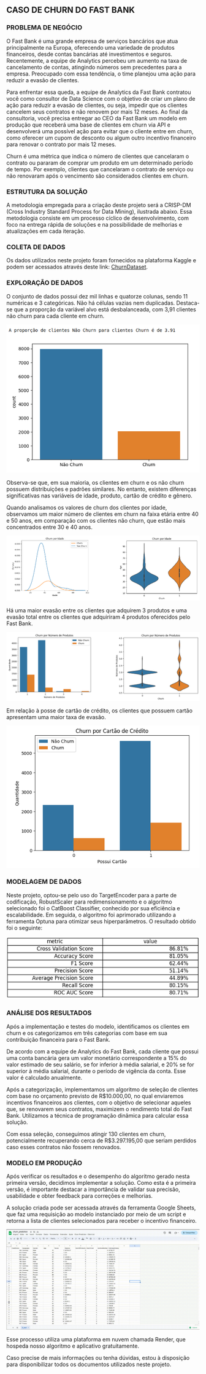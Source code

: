 <h2>CASO DE CHURN DO FAST BANK</h2>
<h3>PROBLEMA DE NEG&Oacute;CIO</h3>
<p>O Fast Bank &eacute; uma grande empresa de servi&ccedil;os banc&aacute;rios que atua principalmente na Europa, oferecendo uma variedade de produtos financeiros, desde contas banc&aacute;rias at&eacute; investimentos e seguros. Recentemente, a equipe de Analytics percebeu um aumento na taxa de cancelamento de contas, atingindo n&uacute;meros sem precedentes para a empresa. Preocupado com essa tend&ecirc;ncia, o time planejou uma a&ccedil;&atilde;o para reduzir a evas&atilde;o de clientes.</p>
<p>Para enfrentar essa queda, a equipe de Analytics da Fast Bank contratou voc&ecirc; como consultor de Data Science com o objetivo de criar um plano de a&ccedil;&atilde;o para reduzir a evas&atilde;o de clientes, ou seja, impedir que os clientes cancelem seus contratos e n&atilde;o renovem por mais 12 meses. Ao final da consultoria, voc&ecirc; precisa entregar ao CEO da Fast Bank um modelo em produ&ccedil;&atilde;o que receber&aacute; uma base de clientes em churn via API e desenvolver&aacute; uma poss&iacute;vel a&ccedil;&atilde;o para evitar que o cliente entre em churn, como oferecer um cupom de desconto ou algum outro incentivo financeiro para renovar o contrato por mais 12 meses.</p>
<p>Churn &eacute; uma m&eacute;trica que indica o n&uacute;mero de clientes que cancelaram o contrato ou pararam de comprar um produto em um determinado per&iacute;odo de tempo. Por exemplo, clientes que cancelaram o contrato de servi&ccedil;o ou n&atilde;o renovaram ap&oacute;s o vencimento s&atilde;o considerados clientes em churn.</p>
<h3>ESTRUTURA DA SOLU&Ccedil;&Atilde;O</h3>
<p>A metodologia empregada para a cria&ccedil;&atilde;o deste projeto ser&aacute; a CRISP-DM (Cross Industry Standard Process for Data Mining), ilustrada abaixo. Essa metodologia consiste em um processo c&iacute;clico de desenvolvimento, com foco na entrega r&aacute;pida de solu&ccedil;&otilde;es e na possibilidade de melhorias e atualiza&ccedil;&otilde;es em cada itera&ccedil;&atilde;o.</p>
<h3>COLETA DE DADOS</h3>
<p>Os dados utilizados neste projeto foram fornecidos na plataforma Kaggle e podem ser acessados atrav&eacute;s deste link: <a href="https://www.kaggle.com/datasets/mervetorkan/churndataset">ChurnDataset</a>.</p>
<h3>EXPLORA&Ccedil;&Atilde;O DE DADOS</h3>
<p>O conjunto de dados possui dez mil linhas e quatorze colunas, sendo 11 num&eacute;ricas e 3 categ&oacute;ricas. N&atilde;o h&aacute; c&eacute;lulas vazias nem duplicadas. Destaca-se que a propor&ccedil;&atilde;o da vari&aacute;vel alvo est&aacute; desbalanceada, com 3,91 clientes n&atilde;o churn para cada cliente em churn.</p>
<p><img src="https://github.com/gabrielpastega/churn_prediction/blob/main/img/proporcao_clientes.png" alt="" /></p>
<p>Observa-se que, em sua maioria, os clientes em churn e os n&atilde;o churn possuem distribui&ccedil;&otilde;es e padr&otilde;es similares. No entanto, existem diferen&ccedil;as significativas nas vari&aacute;veis de idade, produto, cart&atilde;o de cr&eacute;dito e g&ecirc;nero.</p>
<p>Quando analisamos os valores de churn dos clientes por idade, observamos um maior n&uacute;mero de clientes em churn na faixa et&aacute;ria entre 40 e 50 anos, em compara&ccedil;&atilde;o com os clientes n&atilde;o churn, que est&atilde;o mais concentrados entre 30 e 40 anos.</p>
<p><img src="https://github.com/gabrielpastega/churn_prediction/blob/main/img/churn_por_idade.png" alt="" /></p>
<p>H&aacute; uma maior evas&atilde;o entre os clientes que adquirem 3 produtos e uma evas&atilde;o total entre os clientes que adquiriram 4 produtos oferecidos pelo Fast Bank.</p>
<p><img src="https://github.com/gabrielpastega/churn_prediction/blob/main/img/churn_por_produto.png" alt="" /></p>
<p>Em rela&ccedil;&atilde;o &agrave; posse de cart&atilde;o de cr&eacute;dito, os clientes que possuem cart&atilde;o apresentam uma maior taxa de evas&atilde;o.</p>
<p><img src="https://github.com/gabrielpastega/churn_prediction/blob/main/img/churn_por_cart%C3%A3o_de_cr%C3%A9dito.png" alt="" /></p>
<h3>MODELAGEM DE DADOS</h3>
<p>Neste projeto, optou-se pelo uso do TargetEncoder para a parte de codifica&ccedil;&atilde;o, RobustScaler para redimensionamento e o algoritmo selecionado foi o CatBoost Classifier,&nbsp;conhecido por sua efici&ecirc;ncia e escalabilidade. Em seguida, o algoritmo foi aprimorado utilizando a ferramenta Optuna para otimizar seus hiperpar&acirc;metros. O resultado obtido foi o seguinte:</p>
<p><img src="https://github.com/gabrielpastega/churn_prediction/blob/main/img/metricas_catboostclassifier.png" alt="" /></p>
<h3>AN&Aacute;LISE DOS RESULTADOS</h3>
<p>Ap&oacute;s a implementa&ccedil;&atilde;o e testes do modelo, identificamos os clientes em churn e os categorizamos em tr&ecirc;s categorias com base em sua contribui&ccedil;&atilde;o financeira para o Fast Bank.</p>
<p>De acordo com a equipe de Analytics do Fast Bank, cada cliente que possui uma conta banc&aacute;ria gera um valor monet&aacute;rio correspondente a 15% do valor estimado de seu sal&aacute;rio, se for inferior &agrave; m&eacute;dia salarial, e 20% se for superior &agrave; m&eacute;dia salarial, durante o per&iacute;odo de vig&ecirc;ncia da conta. Esse valor &eacute; calculado anualmente.</p>
<p>Ap&oacute;s a categoriza&ccedil;&atilde;o, implementamos um algoritmo de sele&ccedil;&atilde;o de clientes com base no or&ccedil;amento previsto de R$10.000,00, no qual enviaremos incentivos financeiros aos clientes, com o objetivo de selecionar aqueles que, se renovarem seus contratos, maximizem o rendimento total do Fast Bank. Utilizamos a t&eacute;cnica de programa&ccedil;&atilde;o din&acirc;mica para calcular essa solu&ccedil;&atilde;o.</p>
<p>Com essa sele&ccedil;&atilde;o, conseguimos atingir 130 clientes em churn, potencialmente recuperando cerca de R$3.297.195,00 que seriam perdidos caso esses contratos n&atilde;o fossem renovados.</p>
<h3>MODELO EM PRODU&Ccedil;&Atilde;O</h3>
<p>Ap&oacute;s verificar os resultados e o desempenho do algoritmo gerado nesta primeira vers&atilde;o, decidimos implementar a solu&ccedil;&atilde;o. Como esta &eacute; a primeira vers&atilde;o, &eacute; importante destacar a import&acirc;ncia de validar sua precis&atilde;o, usabilidade e obter feedback para corre&ccedil;&otilde;es e melhorias.</p>
<p>A solu&ccedil;&atilde;o criada pode ser acessada atrav&eacute;s da ferramenta Google Sheets, que faz uma requisi&ccedil;&atilde;o ao modelo instanciado por meio de um script e retorna a lista de clientes selecionados para receber o incentivo financeiro.</p>
<p><img src="https://github.com/gabrielpastega/churn_prediction/blob/main/img/google_sheets.gif" alt="" /></p>
<p>Esse processo utiliza uma plataforma em nuvem chamada Render, que hospeda nosso algoritmo e aplicativo gratuitamente.</p>
<p>Caso precise de mais informa&ccedil;&otilde;es ou tenha d&uacute;vidas, estou &agrave; disposi&ccedil;&atilde;o para disponibilizar todos os documentos utilizados neste projeto.</p>
